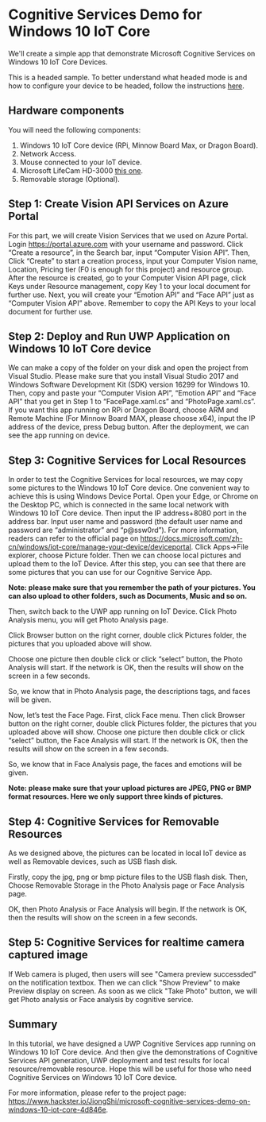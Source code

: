 # Cognitive Services Demo for Windows 10 IoT Core

We'll create a simple app that demonstrate Microsoft Cognitive Services on Windows 10 IoT Core Devices.

This is a headed sample.  To better understand what headed mode is and how to configure your device to be headed, follow the instructions [here](https://docs.microsoft.com/zh-cn/windows/iot-core/learn-about-hardware/headlessmode).

## Hardware components 

You will need the following components:

1. Windows 10 IoT Core device (RPi, Minnow Board Max, or Dragon Board).
2. Network Access.
3. Mouse connected to your IoT device.
4. Microsoft LifeCam HD-3000 [this one](https://www.hackster.io/products/buy/28947?s=BAhJIhY4MjUyNSxCYXNlQXJ0aWNsZQY6BkVG%0A).
5. Removable storage (Optional).

## Step 1: Create Vision API Services on Azure Portal

For this part, we will create Vision Services that we used on Azure Portal. Login https://portal.azure.com with your username and password. Click “Create a resource”, in the Search bar, input “Computer Vision API”. Then, Click “Create” to start a creation process, input your Computer Vision name, Location, Pricing tier (F0 is enough for this project) and resource group. After the resource is created, go to your Computer Vision API page, click Keys under Resource management, copy Key 1 to your local document for further use. 
Next, you will create your “Emotion API” and “Face API” just as “Computer Vision API” above. Remember to copy the API Keys to your local document for further use.

## Step 2: Deploy and Run UWP Application on Windows 10 IoT Core device

We can make a copy of the folder on your disk and open the project from Visual Studio. Please make sure that you install Visual Studio 2017 and Windows Software Development Kit (SDK) version 16299 for Windows 10. Then, copy and paste your “Computer Vision API”, “Emotion API” and “Face API” that you get in Step 1 to “FacePage.xaml.cs” and “PhotoPage.xaml.cs”.
If you want this app running on RPi or Dragon Board, choose ARM and Remote Machine (For Minnow Board MAX, please choose x64), input the IP address of the device, press Debug button. After the deployment, we can see the app running on device.

## Step 3: Cognitive Services for Local Resources

In order to test the Cognitive Services for local resources, we may copy some pictures to the Windows 10 IoT Core device. One convenient way to achieve this is using Windows Device Portal. Open your Edge, or Chrome on the Desktop PC, which is connected in the same local network with Windows 10 IoT Core device. Then input the IP address+8080 port in the address bar. Input user name and password (the default user name and password are “administrator” and “p@ssw0rd”). For more information, readers can refer to the official page on https://docs.microsoft.com/zh-cn/windows/iot-core/manage-your-device/deviceportal. Click Apps->File explorer, choose Picture folder.
Then we can choose local pictures and upload them to the IoT Device.
After this step, you can see that there are some pictures that you can use for our Cognitive Service App.

**Note: please make sure that you remember the path of your pictures. You can also upload to other folders, such as Documents, Music and so on.**

Then, switch back to the UWP app running on IoT Device. Click Photo Analysis menu, you will get Photo Analysis page.

Click Browser button on the right corner, double click Pictures folder, the pictures that you uploaded above will show.

Choose one picture then double click or click “select” button, the Photo Analysis will start. If the network is OK, then the results will show on the screen in a few seconds.

So, we know that in Photo Analysis page, the descriptions tags, and faces will be given.

Now, let’s test the Face Page. First, click Face menu. Then click Browser button on the right corner, double click Pictures folder, the pictures that you uploaded above will show. Choose one picture then double click or click “select” button, the Face Analysis will start. If the network is OK, then the results will show on the screen in a few seconds.

So, we know that in Face Analysis page, the faces and emotions will be given.

**Note: please make sure that your upload pictures are JPEG, PNG or BMP format resources. Here we only support three kinds of pictures.**

## Step 4: Cognitive Services for Removable Resources

As we designed above, the pictures can be located in local IoT device as well as Removable devices, such as USB flash disk.

Firstly, copy the jpg, png or bmp picture files to the USB flash disk. Then, Choose Removable Storage in the Photo Analysis page or Face Analysis page.

OK, then Photo Analysis or Face Analysis will begin. If the network is OK, then the results will show on the screen in a few seconds.

## Step 5: Cognitive Services for realtime camera captured image

If Web camera is pluged, then users will see  "Camera preview successded" on the notification textbox.
Then we can click "Show Preview" to make Preview display on screen. As soon as we click "Take Photo" button, we will get Photo analysis or Face analysis by cognitive service.

## Summary
In this tutorial, we have designed a UWP Cognitive Services app running on Windows 10 IoT Core device. And then give the demonstrations of Cognitive Services API generation, UWP deployment and test results for local resource/removable resource. Hope this will be useful for those who need Cognitive Services on Windows 10 IoT Core device.

For more information, please refer to the project page: https://www.hackster.io/JiongShi/microsoft-cognitive-services-demo-on-windows-10-iot-core-4d846e.
